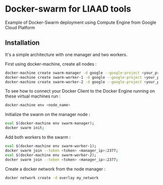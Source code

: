 # Docker-swarm for LIAAD tools

Example of Docker-Swarm deployment using Compute Engine from Google Cloud Platform

## Installation
It's a simple architecture with one manager and two workers.

First using docker-machine, create all nodes :

```bash
docker-machine create swarm-manager -d google --google-project <your_project>
docker-machine create swarm-worker-1 -d google --google-project <your_project>
docker-machine create swarm-worker-2 -d google --google-project <your_project>
```
To see how to connect your Docker Client to the Docker Engine running on these virtual machines run :
```bash
docker-machine env <node_name>
```
Initialize the swarm on the manager node : 
```bash
eval $(docker-machine env swarm-manager);
docker swarm init;
```
Add both workers to the swarm :
```bash
eval $(docker-machine env swarm-worker-1);
docker swarm join --token <token> <manager_ip>:2377;
eval $(docker-machine env swarm-worker-2);
docker swarm join --token <token> <manager_ip>:2377;
```
Create a docker network from the node manager :
```bash
docker network create -d overlay my_network
```

